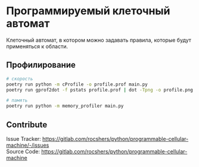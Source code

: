 # Программируемый клеточный автомат

Клеточный автомат, в котором можно задавать правила, которые будут применяться к области.

## Профилирование

```bash
# скорость
poetry run python -m cProfile -o profile.prof main.py
poetry run gprof2dot -f pstats profile.prof | dot -Tpng -o profile.png

# память
poetry run python -m memory_profiler main.py 
```

## Contribute

Issue Tracker: <https://gitlab.com/rocshers/python/programmable-cellular-machine/-/issues>  
Source Code: <https://gitlab.com/rocshers/python/programmable-cellular-machine>
